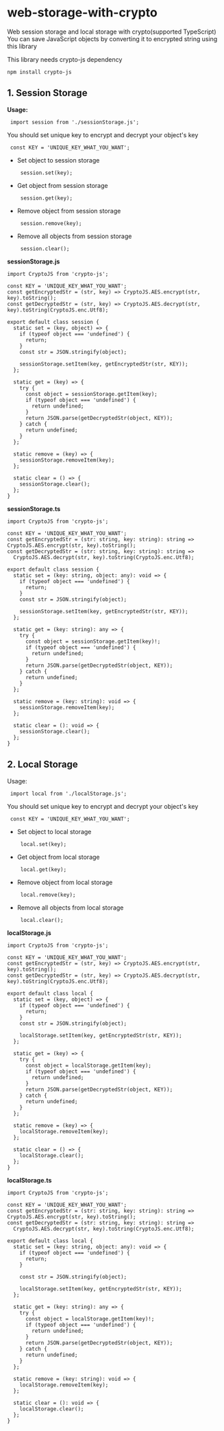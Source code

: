 
# web-storage-with-crypto
Web session storage and local storage with crypto(supported TypeScript)
You can save JavaScript objects by converting it to encrypted string using this library

This library needs crypto-js dependency

    npm install crypto-js
 

## 1. Session Storage

**Usage:** 
	
	 import session from './sessionStorage.js';
	    
You should set unique key to encrypt and decrypt your object's key

	 const KEY = 'UNIQUE_KEY_WHAT_YOU_WANT';
	
* Set object to session storage 

       session.set(key);

* Get object from session storage

       session.get(key);

* Remove object from session storage

       session.remove(key);
	
* Remove all objects from session storage

       session.clear();

**sessionStorage.js**
```
import CryptoJS from 'crypto-js';

const KEY = 'UNIQUE_KEY_WHAT_YOU_WANT';
const getEncryptedStr = (str, key) => CryptoJS.AES.encrypt(str, key).toString();
const getDecryptedStr = (str, key) => CryptoJS.AES.decrypt(str, key).toString(CryptoJS.enc.Utf8);

export default class session {
  static set = (key, object) => {
    if (typeof object === 'undefined') {
      return;
    }
    const str = JSON.stringify(object);

    sessionStorage.setItem(key, getEncryptedStr(str, KEY));
  };

  static get = (key) => {
    try {
      const object = sessionStorage.getItem(key);
      if (typeof object === 'undefined') {
        return undefined;
      }
      return JSON.parse(getDecryptedStr(object, KEY));
    } catch {
      return undefined;
    }
  };

  static remove = (key) => {
    sessionStorage.removeItem(key);
  };
  
  static clear = () => {
    sessionStorage.clear();
  };
}
```

**sessionStorage.ts**
```
import CryptoJS from 'crypto-js';

const KEY = 'UNIQUE_KEY_WHAT_YOU_WANT';
const getEncryptedStr = (str: string, key: string): string => CryptoJS.AES.encrypt(str, key).toString();
const getDecryptedStr = (str: string, key: string): string =>
  CryptoJS.AES.decrypt(str, key).toString(CryptoJS.enc.Utf8);

export default class session {
  static set = (key: string, object: any): void => {
    if (typeof object === 'undefined') {
      return;
    }
    const str = JSON.stringify(object);

    sessionStorage.setItem(key, getEncryptedStr(str, KEY));
  };

  static get = (key: string): any => {
    try {
      const object = sessionStorage.getItem(key)!;
      if (typeof object === 'undefined') {
        return undefined;
      }
      return JSON.parse(getDecryptedStr(object, KEY));
    } catch {
      return undefined;
    }
  };

  static remove = (key: string): void => {
    sessionStorage.removeItem(key);
  };

  static clear = (): void => {
    sessionStorage.clear();
  };
}
```

## 2. Local Storage

 
Usage: 
	
     import local from './localStorage.js';
	    
You should set unique key to encrypt and decrypt your object's key

     const KEY = 'UNIQUE_KEY_WHAT_YOU_WANT';
	
* Set object to local storage 

       local.set(key);

* Get object from local storage

       local.get(key);

* Remove object from local storage

       local.remove(key);
	
* Remove all objects from local storage

       local.clear();

**localStorage.js**
```
import CryptoJS from 'crypto-js';

const KEY = 'UNIQUE_KEY_WHAT_YOU_WANT';
const getEncryptedStr = (str, key) => CryptoJS.AES.encrypt(str, key).toString();
const getDecryptedStr = (str, key) => CryptoJS.AES.decrypt(str, key).toString(CryptoJS.enc.Utf8);

export default class local {
  static set = (key, object) => {
    if (typeof object === 'undefined') {
      return;
    }
    const str = JSON.stringify(object);

    localStorage.setItem(key, getEncryptedStr(str, KEY));
  };

  static get = (key) => {
    try {
      const object = localStorage.getItem(key);
      if (typeof object === 'undefined') {
        return undefined;
      }
      return JSON.parse(getDecryptedStr(object, KEY));
    } catch {
      return undefined;
    }
  };
  
  static remove = (key) => {
    localStorage.removeItem(key);
  };

  static clear = () => {
    localStorage.clear();
  };
}
```

**localStorage.ts**
```
import CryptoJS from 'crypto-js';

const KEY = 'UNIQUE_KEY_WHAT_YOU_WANT';
const getEncryptedStr = (str: string, key: string): string => CryptoJS.AES.encrypt(str, key).toString();
const getDecryptedStr = (str: string, key: string): string =>
  CryptoJS.AES.decrypt(str, key).toString(CryptoJS.enc.Utf8);

export default class local {
  static set = (key: string, object: any): void => {
    if (typeof object === 'undefined') {
      return;
    }

    const str = JSON.stringify(object);

    localStorage.setItem(key, getEncryptedStr(str, KEY));
  };

  static get = (key: string): any => {
    try {
      const object = localStorage.getItem(key)!;
      if (typeof object === 'undefined') {
        return undefined;
      }
      return JSON.parse(getDecryptedStr(object, KEY));
    } catch {
      return undefined;
    }
  };

  static remove = (key: string): void => {
    localStorage.removeItem(key);
  };

  static clear = (): void => {
    localStorage.clear();
  };
}
```
